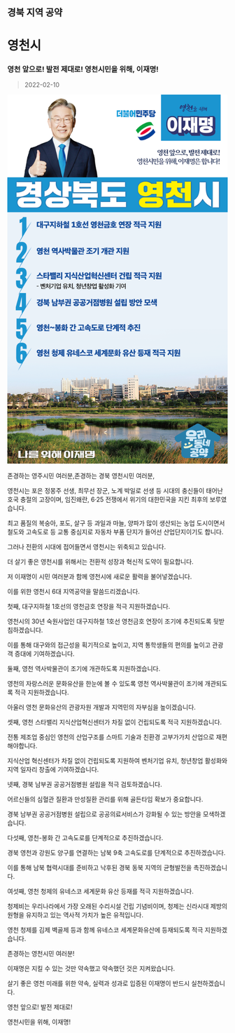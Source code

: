 ## 경북 지역 공약

# 영천시

### 영천 앞으로! 발전 제대로! 영천시민을 위해, 이재명! 
> 2022-02-10

![영천시 지역공약](./005_015_015.png)

존경하는 영주시민 여러분,존경하는 경북 영천시민 여러분,

 

영천시는 포은 정몽주 선생, 최무선 장군, 노계 박일로 선생 등 시대의 충신들이 태어난 호국 충절의 고장이며, 임진왜란, 6·25 전쟁에서 위기의 대한민국을 지킨 최후의 보루였습니다.

 

최고 품질의 복숭아, 포도, 살구 등 과일과 마늘, 양파가 많이 생산되는 농업 도시이면서 철도와 고속도로 등 교통 중심지로 자동차 부품 단지가 들어선 산업단지이기도 합니다.

 

그러나 전환의 시대에 접어들면서 영천시는 위축되고 있습니다. 

더 살기 좋은 영천시를 위해서는 전환적 성장과 혁신적 도약이 필요합니다.

저 이재명이 시민 여러분과 함께 영천시에 새로운 활력을 불어넣겠습니다.

이를 위한 영천시 6대 지역공약을 말씀드리겠습니다.

 

 

첫째, 대구지하철 1호선의 영천금호 연장을 적극 지원하겠습니다.




영천시의 30년 숙원사업인 대구지하철 1호선 영천금호 연장이 조기에 추진되도록 뒷받침하겠습니다. 

이를 통해 대구와의 접근성을 획기적으로 높이고, 지역 통학생들의 편의를 높이고 관광객 증대에 기여하겠습니다.

 

둘째, 영천 역사박물관이 조기에 개관하도록 지원하겠습니다. 




영천의 자랑스러운 문화유산을 한눈에 볼 수 있도록 영천 역사박물관이 조기에 개관되도록 적극 지원하겠습니다. 

아울러 영천 문화유산의 관광자원 개발과 지역민의 자부심을 높이겠습니다.

 

셋째, 영천 스타밸리 지식산업혁신센터가 차질 없이 건립되도록 적극 지원하겠습니다.




전통 제조업 중심인 영천의 산업구조를 스마트 기술과 친환경 고부가가치 산업으로 재편해야합니다. 

지식산업 혁신센터가 차질 없이 건립되도록 지원하여 벤처기업 유치, 청년창업 활성화와 지역 일자리 창출에 기여하겠습니다.

 

넷째, 경북 남부권 공공거점병원 설립을 적극 검토하겠습니다.




어르신들의 심혈관 질환과 만성질환 관리를 위해 골든타임 확보가 중요합니다. 

경북 남부권 공공거점병원 설립으로 공공의료서비스가 강화될 수 있는 방안을 모색하겠습니다. 




다섯째, 영천-봉화 간 고속도로를 단계적으로 추진하겠습니다.




경북 영천과 강원도 양구를 연결하는 남북 9축 고속도로를 단계적으로 추진하겠습니다.

이를 통해 남북 협력시대를 준비하고 낙후된 경북 동북 지역의 균형발전을 촉진하겠습니다.

 

여섯째, 영천 청제의 유네스코 세계문화 유산 등재를 적극 지원하겠습니다.




청제비는 우리나라에서 가장 오래된 수리시설 건립 기념비이며, 청제는 신라시대 제방의 원형을 유지하고 있는 역사적 가치가 높은 유적입니다.

영천 청제를 김제 벽골제 등과 함께 유네스코 세계문화유산에 등재되도록 적극 지원하겠습니다.

 

 

존경하는 영천시민 여러분!

이재명은 지킬 수 있는 것만 약속했고 약속했던 것은 지켜왔습니다.

살기 좋은 영천 미래를 위한 약속, 실력과 성과로 입증된 이재명이 반드시 실천하겠습니다.

 

영천 앞으로! 발전 제대로!

영천시민을 위해, 이재명!  

						